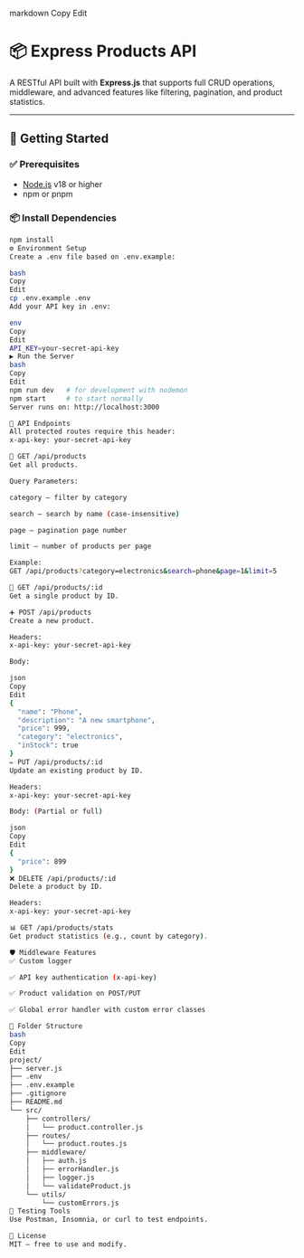 
markdown
Copy
Edit
# 📦 Express Products API

A RESTful API built with **Express.js** that supports full CRUD operations, middleware, and advanced features like filtering, pagination, and product statistics.

---

## 🚀 Getting Started

### ✅ Prerequisites

- [Node.js](https://nodejs.org/) v18 or higher
- npm or pnpm

### 📦 Install Dependencies

```bash
npm install
⚙️ Environment Setup
Create a .env file based on .env.example:

bash
Copy
Edit
cp .env.example .env
Add your API key in .env:

env
Copy
Edit
API_KEY=your-secret-api-key
▶️ Run the Server
bash
Copy
Edit
npm run dev   # for development with nodemon
npm start     # to start normally
Server runs on: http://localhost:3000

🔌 API Endpoints
All protected routes require this header:
x-api-key: your-secret-api-key

📄 GET /api/products
Get all products.

Query Parameters:

category – filter by category

search – search by name (case-insensitive)

page – pagination page number

limit – number of products per page

Example:
GET /api/products?category=electronics&search=phone&page=1&limit=5

📄 GET /api/products/:id
Get a single product by ID.

➕ POST /api/products
Create a new product.

Headers:
x-api-key: your-secret-api-key

Body:

json
Copy
Edit
{
  "name": "Phone",
  "description": "A new smartphone",
  "price": 999,
  "category": "electronics",
  "inStock": true
}
✏️ PUT /api/products/:id
Update an existing product by ID.

Headers:
x-api-key: your-secret-api-key

Body: (Partial or full)

json
Copy
Edit
{
  "price": 899
}
❌ DELETE /api/products/:id
Delete a product by ID.

Headers:
x-api-key: your-secret-api-key

📊 GET /api/products/stats
Get product statistics (e.g., count by category).

🛡️ Middleware Features
✅ Custom logger

✅ API key authentication (x-api-key)

✅ Product validation on POST/PUT

✅ Global error handler with custom error classes

📁 Folder Structure
bash
Copy
Edit
project/
├── server.js
├── .env
├── .env.example
├── .gitignore
├── README.md
└── src/
    ├── controllers/
    │   └── product.controller.js
    ├── routes/
    │   └── product.routes.js
    ├── middleware/
    │   ├── auth.js
    │   ├── errorHandler.js
    │   ├── logger.js
    │   └── validateProduct.js
    └── utils/
        └── customErrors.js
🧪 Testing Tools
Use Postman, Insomnia, or curl to test endpoints.

📜 License
MIT – free to use and modify.
